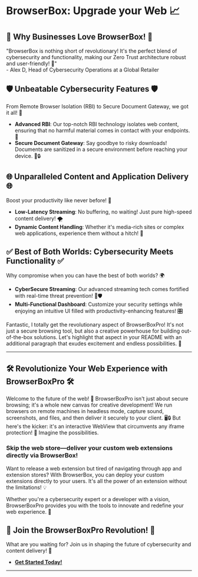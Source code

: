 # BrowserBox: Upgrade your Web 📈

## 🌟 **Why Businesses Love BrowserBox!** 🌟

"BrowserBox is nothing short of revolutionary! It's the perfect blend of cybersecurity and functionality, making our Zero Trust architecture robust and user-friendly! 🚀"  
\- Alex D, Head of Cybersecurity Operations at a Global Retailer

## 🛡️ **Unbeatable Cybersecurity Features** 🛡️

From Remote Browser Isolation (RBI) to Secure Document Gateway, we got it all! 💪

- **Advanced RBI**: Our top-notch RBI technology isolates web content, ensuring that no harmful material comes in contact with your endpoints. 🎯
- **Secure Document Gateway**: Say goodbye to risky downloads! Documents are sanitized in a secure environment before reaching your device. 📄🔒

## 🌐 **Unparalleled Content and Application Delivery** 🌐

Boost your productivity like never before! 🚀

- **Low-Latency Streaming**: No buffering, no waiting! Just pure high-speed content delivery! 🌪️
- **Dynamic Content Handling**: Whether it's media-rich sites or complex web applications, experience them without a hitch! 🌈

## ✅ **Best of Both Worlds: Cybersecurity Meets Functionality** ✅

Why compromise when you can have the best of both worlds? 🌍

- **CyberSecure Streaming**: Our advanced streaming tech comes fortified with real-time threat prevention! 🎥🛡️
- **Multi-Functional Dashboard**: Customize your security settings while enjoying an intuitive UI filled with productivity-enhancing features! 🎛️

Fantastic, I totally get the revolutionary aspect of BrowserBoxPro! It's not just a secure browsing tool, but also a creative powerhouse for building out-of-the-box solutions. Let's highlight that aspect in your README with an additional paragraph that exudes excitement and endless possibilities. 🌟

---

## 🛠️ **Revolutionize Your Web Experience with BrowserBoxPro** 🛠️

Welcome to the future of the web! 🎉 BrowserBoxPro isn't just about secure browsing; it's a whole new canvas for creative development! We run browsers on remote machines in headless mode, capture sound, screenshots, and files, and then deliver it securely to your client. 🖥️🔒
But here's the kicker: it's an interactive WebView that circumvents any iframe protection! 🤯 Imagine the possibilities. 

### Skip the web store—deliver your custom web extensions directly via BrowserBox!

Want to release a web extension but tired of navigating through app and extension stores? With BrowserBox, you can deploy your custom extensions directly to your users. It's all the power of an extension without the limitations! 💡

Whether you're a cybersecurity expert or a developer with a vision, BrowserBoxPro provides you with the tools to innovate and redefine your web experience. 🚀

## 🎉 **Join the BrowserBoxPro Revolution!** 🎉

What are you waiting for? Join us in shaping the future of cybersecurity and content delivery! 🌟

- [**Get Started Today!**](https://dosyago.com)

---
